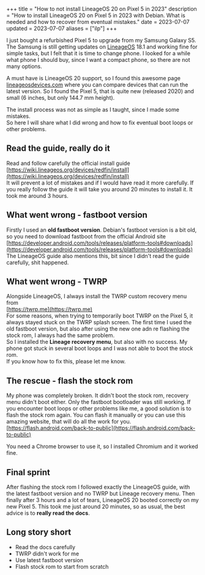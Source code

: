 +++
title = "How to not install LineageOS 20 on Pixel 5 in 2023"
description = "How to install LineageOS 20 on Pixel 5 in 2023 with Debian. What is needed and how to recover from eventual mistakes."
date = 2023-07-07
updated = 2023-07-07
aliases = ["ilp"]
+++

I just bought a refurbished Pixel 5 to upgrade from my Samsung Galaxy S5.
The Samsung is still getting updates on [LineageOS](https://lineageos.org/) 18.1 and working fine for simple tasks, but I felt that it is time to change phone.
I looked for a while what phone I should buy, since I want a compact phone, so there are not many options.  

A must have is LineageOS 20 support, so I found this awesome page [lineageosdevices.com](https://lineageosdevices.com/) where you can compare devices that can run the latest version.
So I found the Pixel 5, that is quite new (released 2020) and small (6 inches, but only 144.7 mm height).

The install process was not as simple as I taught, since I made some mistakes.  
So here I will share what I did wrong and how to fix eventual boot loops or other problems.

## Read the guide, really do it
Read and follow carefully the official install guide  
[https://wiki.lineageos.org/devices/redfin/install](https://wiki.lineageos.org/devices/redfin/install)  
It will prevent a lot of mistakes and if I would have read it more carefully.
If you really follow the guide it will take you around 20 minutes to install it. It took me around 3 hours.

## What went wrong - fastboot version
Firstly I used an **old fastboot version**.
Debian's fastboot version is a bit old, so you need to download fastboot from the official Android site  
[https://developer.android.com/tools/releases/platform-tools#downloads](https://developer.android.com/tools/releases/platform-tools#downloads)  
The LineageOS guide also mentions this, bit since I didn't read the guide carefully, shit happened.

## What went wrong - TWRP
Alongside LineageOS, I always install the TWRP custom recovery menu from  
[https://twrp.me](https://twrp.me)  
For some reasons, when trying to temporarily boot TWRP on the Pixel 5, it always stayed stuck on the TWRP splash screen.
The first time I used the old fastboot version, but also after using the new one adn re flashing the stock rom, I always had the same problem.  
So I installed the **Lineage recovery menu**, but also with no success.
My phone got stuck in several boot loops and I was not able to boot the stock rom.  
If you know how to fix this, please let me know.

## The rescue - flash the stock rom
My phone was completely broken.
It didn't boot the stock rom, recovery menu didn't boot either.
Only the fastboot bootloader was still working.
If you encounter boot loops or other problems like me, a good solution is to flash the stock rom again.
You can flash it manually or you can use this amazing website, that will do all the work for you.  
[https://flash.android.com/back-to-public](https://flash.android.com/back-to-public)

You need a Chrome browser to use it, so I installed Chromium and it worked fine.

## Final sprint
After flashing the stock rom I followed exactly the LineageOS guide, with the latest fastboot version and no TWRP but Lineage recovery menu.
Then finally after 3 hours and a lot of tears, LineageOS 20 booted correctly on my new Pixel 5.
This took me just around 20 minutes, so as usual, the best advice is to **really read the docs**.

## Long story short

- Read the docs carefully
- TWRP didn't work for me
- Use latest fastboot version
- Flash stock rom to start from scratch
